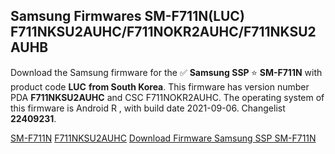 <h2>Samsung Firmwares SM-F711N(LUC) F711NKSU2AUHC/F711NOKR2AUHC/F711NKSU2AUHB</h2>
Download the Samsung firmware for the ✅ <strong>Samsung SSP </strong> ⭐ <strong>SM-F711N</strong> with product code <strong>LUC</strong> <strong> from South Korea</strong>. This firmware has version number PDA <strong>F711NKSU2AUHC</strong> and CSC F711NOKR2AUHC. The operating system of this firmware is Android R , with build date 2021-09-06. Changelist <strong>22409231</strong>.


[SM-F711N](https://samfirm.shop/samsung/model/SM-F711N)
[F711NKSU2AUHC](https://samfirm.shop/samsung/pda/F711NKSU2AUHC)
[Download Firmware Samsung SSP SM-F711N](https://samfirm.shop/samsung/firmware/452845)
